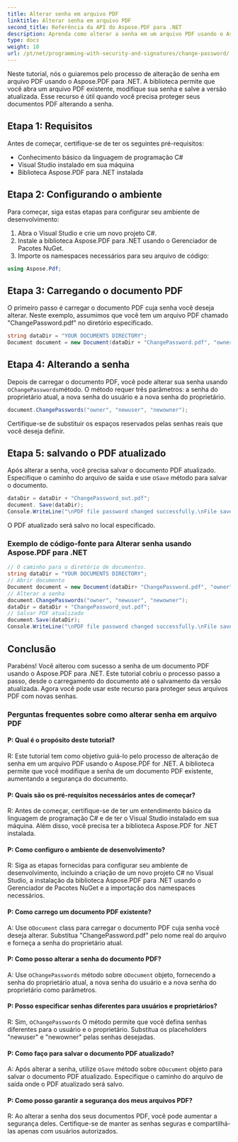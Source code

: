 ```yaml
---
title: Alterar senha em arquivo PDF
linktitle: Alterar senha em arquivo PDF
second_title: Referência da API do Aspose.PDF para .NET
description: Aprenda como alterar a senha em um arquivo PDF usando o Aspose.PDF para .NET.
type: docs
weight: 10
url: /pt/net/programming-with-security-and-signatures/change-password/
---
```

Neste tutorial, nós o guiaremos pelo processo de alteração de senha em arquivo PDF usando o Aspose.PDF para .NET. A biblioteca permite que você abra um arquivo PDF existente, modifique sua senha e salve a versão atualizada. Esse recurso é útil quando você precisa proteger seus documentos PDF alterando a senha.

## Etapa 1: Requisitos

Antes de começar, certifique-se de ter os seguintes pré-requisitos:

- Conhecimento básico da linguagem de programação C#
- Visual Studio instalado em sua máquina
- Biblioteca Aspose.PDF para .NET instalada

## Etapa 2: Configurando o ambiente

Para começar, siga estas etapas para configurar seu ambiente de desenvolvimento:

1. Abra o Visual Studio e crie um novo projeto C#.
2. Instale a biblioteca Aspose.PDF para .NET usando o Gerenciador de Pacotes NuGet.
3. Importe os namespaces necessários para seu arquivo de código:

```csharp
using Aspose.Pdf;
```

## Etapa 3: Carregando o documento PDF

O primeiro passo é carregar o documento PDF cuja senha você deseja alterar. Neste exemplo, assumimos que você tem um arquivo PDF chamado "ChangePassword.pdf" no diretório especificado.

```csharp
string dataDir = "YOUR DOCUMENTS DIRECTORY";
Document document = new Document(dataDir + "ChangePassword.pdf", "owner");
```

## Etapa 4: Alterando a senha

 Depois de carregar o documento PDF, você pode alterar sua senha usando o`ChangePasswords`método. O método requer três parâmetros: a senha do proprietário atual, a nova senha do usuário e a nova senha do proprietário.

```csharp
document.ChangePasswords("owner", "newuser", "newowner");
```

Certifique-se de substituir os espaços reservados pelas senhas reais que você deseja definir.

## Etapa 5: salvando o PDF atualizado

 Após alterar a senha, você precisa salvar o documento PDF atualizado. Especifique o caminho do arquivo de saída e use o`Save` método para salvar o documento.

```csharp
dataDir = dataDir + "ChangePassword_out.pdf";
document. Save(dataDir);
Console.WriteLine("\nPDF file password changed successfully.\nFile saved at " + dataDir);
```

O PDF atualizado será salvo no local especificado.

### Exemplo de código-fonte para Alterar senha usando Aspose.PDF para .NET 
```csharp
// O caminho para o diretório de documentos.
string dataDir = "YOUR DOCUMENTS DIRECTORY";
// Abrir documento
Document document = new Document(dataDir+ "ChangePassword.pdf", "owner");
// Alterar a senha
document.ChangePasswords("owner", "newuser", "newowner");
dataDir = dataDir + "ChangePassword_out.pdf";
// Salvar PDF atualizado
document.Save(dataDir);
Console.WriteLine("\nPDF file password changed successfully.\nFile saved at " + dataDir);
```

## Conclusão

Parabéns! Você alterou com sucesso a senha de um documento PDF usando o Aspose.PDF para .NET. Este tutorial cobriu o processo passo a passo, desde o carregamento do documento até o salvamento da versão atualizada. Agora você pode usar este recurso para proteger seus arquivos PDF com novas senhas.

### Perguntas frequentes sobre como alterar senha em arquivo PDF

#### P: Qual é o propósito deste tutorial?

R: Este tutorial tem como objetivo guiá-lo pelo processo de alteração de senha em um arquivo PDF usando o Aspose.PDF for .NET. A biblioteca permite que você modifique a senha de um documento PDF existente, aumentando a segurança do documento.

#### P: Quais são os pré-requisitos necessários antes de começar?

R: Antes de começar, certifique-se de ter um entendimento básico da linguagem de programação C# e de ter o Visual Studio instalado em sua máquina. Além disso, você precisa ter a biblioteca Aspose.PDF for .NET instalada.

#### P: Como configuro o ambiente de desenvolvimento?

R: Siga as etapas fornecidas para configurar seu ambiente de desenvolvimento, incluindo a criação de um novo projeto C# no Visual Studio, a instalação da biblioteca Aspose.PDF para .NET usando o Gerenciador de Pacotes NuGet e a importação dos namespaces necessários.

#### P: Como carrego um documento PDF existente?

 A: Use o`Document` class para carregar o documento PDF cuja senha você deseja alterar. Substitua "ChangePassword.pdf" pelo nome real do arquivo e forneça a senha do proprietário atual.

#### P: Como posso alterar a senha do documento PDF?

 A: Use o`ChangePasswords` método sobre o`Document` objeto, fornecendo a senha do proprietário atual, a nova senha do usuário e a nova senha do proprietário como parâmetros.

#### P: Posso especificar senhas diferentes para usuários e proprietários?

 R: Sim, o`ChangePasswords` O método permite que você defina senhas diferentes para o usuário e o proprietário. Substitua os placeholders "newuser" e "newowner" pelas senhas desejadas.

#### P: Como faço para salvar o documento PDF atualizado?

 A: Após alterar a senha, utilize o`Save` método sobre o`Document` objeto para salvar o documento PDF atualizado. Especifique o caminho do arquivo de saída onde o PDF atualizado será salvo.

#### P: Como posso garantir a segurança dos meus arquivos PDF?

R: Ao alterar a senha dos seus documentos PDF, você pode aumentar a segurança deles. Certifique-se de manter as senhas seguras e compartilhá-las apenas com usuários autorizados.